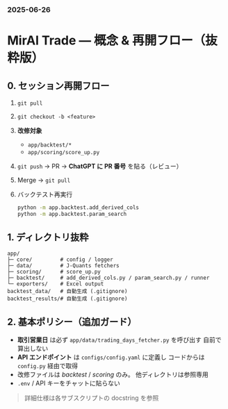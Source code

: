 ### 2025-06-26

# MirAI Trade — 概念 & 再開フロー（抜粋版）

## 0. セッション再開フロー

1. `git pull`
2. `git checkout -b <feature>`
3. **改修対象**

   * `app/backtest/*`
   * `app/scoring/score_up.py`
4. `git push` → PR → **ChatGPT に PR 番号** を貼る（レビュー）
5. Merge → `git pull`
6. バックテスト再実行

   ```bash
   python -m app.backtest.add_derived_cols
   python -m app.backtest.param_search
   ```

## 1. ディレクトリ抜粋

```text
app/
├─ core/         # config / logger
├─ data/         # J-Quants fetchers
├─ scoring/      # score_up.py
├─ backtest/     # add_derived_cols.py / param_search.py / runner
└─ exporters/    # Excel output
backtest_data/   # 自動生成 (.gitignore)
backtest_results/# 自動生成 (.gitignore)
```

## 2. 基本ポリシー（追加ガード）

* **取引営業日** は必ず `app/data/trading_days_fetcher.py` を呼び出す
  自前で算出しない
* **API エンドポイント** は `configs/config.yaml` に定義し
  コードからは `config.py` 経由で取得
* 改修ファイルは *backtest* / *scoring* のみ。
  他ディレクトリは参照専用
* `.env` / API キーをチャットに貼らない

> 詳細仕様は各サブスクリプトの docstring を参照
